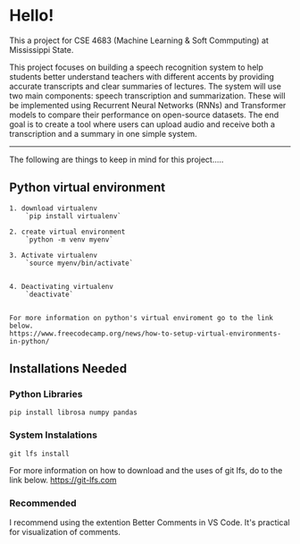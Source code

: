 # Hello! 

This a project for CSE 4683 (Machine Learning & Soft Commputing) at Mississippi State.

This project focuses on building a speech recognition system to help students better understand teachers with different accents by providing accurate transcripts and clear summaries of lectures. The system will use two main components: speech transcription and summarization. These will be implemented using Recurrent Neural Networks (RNNs) and Transformer models to compare their performance on open-source datasets. The end goal is to create a tool where users can upload audio and receive both a transcription and a summary in one simple system.

*** 

The following are things to keep in mind for this project..... 

## Python virtual environment
    1. download virtualenv
        `pip install virtualenv`

    2. create virtual environment
        `python -m venv myenv`
    
    3. Activate virtualenv
        `source myenv/bin/activate`
    

    4. Deactivating virtualenv
        `deactivate` 


    For more information on python's virtual enviroment go to the link below.
    https://www.freecodecamp.org/news/how-to-setup-virtual-environments-in-python/


## Installations Needed
### Python Libraries
`pip install librosa numpy pandas`

### System Instalations
 `git lfs install`

  For more information on how to download and the uses of git lfs, do to the link below.
  https://git-lfs.com


 ### Recommended 
 I recommend using the extention Better Comments in VS Code. It's practical for visualization of comments.
